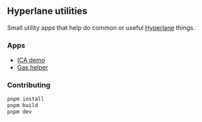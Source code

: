 ## Hyperlane utilities

Small utility apps that help do common or useful [Hyperlane](https://hyperlane.xyz) things.

### Apps

- [ICA demo](./apps/ica-middleware/README.md)
- [Gas helper](./apps/gas-payments/README.md)

### Contributing

```sh
pnpm install
pnpm build
pnpm dev
```
